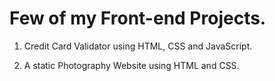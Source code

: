 # Few of my Front-end Projects.

1. Credit Card Validator using HTML, CSS and JavaScript.

2. A static Photography Website using HTML and CSS.
